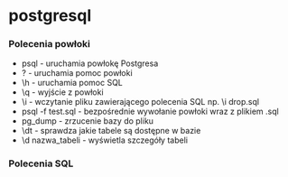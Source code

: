 # postgresql

### Polecenia powłoki
* psql - uruchamia powłokę Postgresa
* \? - uruchamia pomoc powłoki
* \h - uruchamia pomoc SQL
* \q - wyjście z powłoki
* \i - wczytanie pliku zawierającego polecenia SQL
       np. \i drop.sql
* psql -f test.sql - bezpośrednie wywołanie powłoki wraz z plikiem .sql
* pg_dump - zrzucenie bazy do pliku
* \dt - sprawdza jakie tabele są dostępne w bazie
* \d nazwa_tabeli - wyświetla szczegóły tabeli

### Polecenia SQL